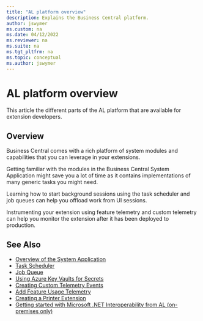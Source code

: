 ```yaml
---
title: "AL platform overview"
description: Explains the Business Central platform.
author: jswymer
ms.custom: na
ms.date: 04/12/2022
ms.reviewer: na
ms.suite: na
ms.tgt_pltfrm: na
ms.topic: conceptual
ms.author: jswymer
---
```

# AL platform overview
This article the different parts of the AL platform that are available for extension developers.

## Overview
Business Central comes with a rich platform of system modules and capabilities that you can leverage in your extensions. 

Getting familiar with the modules in the Business Central System Application might save you a lot of time as it contains implementations of many generic tasks you might need.

Learning how to start background sessions using the task scheduler and job queues can help you offload work from UI sessions.

Instrumenting your extension using feature telemetry and custom telemetry can help you monitor the extension after it has been deployed to production.

## See Also
- [Overview of the System Application](devenv-system-application-overview.md)
- [Task Scheduler](devenv-task-scheduler.md)
- [Job Queue](devenv-job-queue.md)
- [Using Azure Key Vaults for Secrets](devenv-app-key-vault-overview.md)
- [Creating Custom Telemetry Events](devenv-instrument-application-for-telemetry-app-insights.md)
- [Add Feature Usage Telemetry](https://github.com/microsoft/ALAppExtensions/tree/main/Modules/System/Telemetry)
- [Creating a Printer Extension](devenv-reports-create-printer-extension.md)
- [Getting started with Microsoft .NET Interoperability from AL (on-premises only)](devenv-get-started-call-dotnet-from-al.md)
